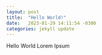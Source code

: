 ```yaml
---
layout: post
title:  "Hello World!"
date:   2023-01-29 14:11:54 -0300
categories: jekyll update
---
```

Hello World
Lorem Ipsum
